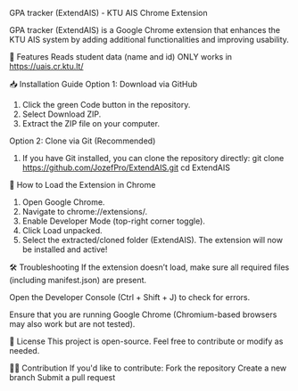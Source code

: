 GPA tracker (ExtendAIS) - KTU AIS Chrome Extension

GPA tracker (ExtendAIS) is a Google Chrome extension that enhances the KTU AIS system by adding additional functionalities and improving usability.


🚀 Features
Reads student data (name and id)
ONLY works in https://uais.cr.ktu.lt/

📥 Installation Guide
Option 1: Download via GitHub
1. Click the green Code button in the repository.
2. Select Download ZIP.
3. Extract the ZIP file on your computer.

Option 2: Clone via Git (Recommended)
1. If you have Git installed, you can clone the repository directly:
  git clone https://github.com/JozefPro/ExtendAIS.git
  cd ExtendAIS

🔧 How to Load the Extension in Chrome
1. Open Google Chrome.
2. Navigate to chrome://extensions/.
3. Enable Developer Mode (top-right corner toggle).
4. Click Load unpacked.
5. Select the extracted/cloned folder (ExtendAIS).
The extension will now be installed and active!

🛠 Troubleshooting
If the extension doesn’t load, make sure all required files (including manifest.json) are present.

Open the Developer Console (Ctrl + Shift + J) to check for errors.

Ensure that you are running Google Chrome (Chromium-based browsers may also work but are not tested).

📜 License
This project is open-source. Feel free to contribute or modify as needed.

👨‍💻 Contribution
If you'd like to contribute:
Fork the repository
Create a new branch
Submit a pull request